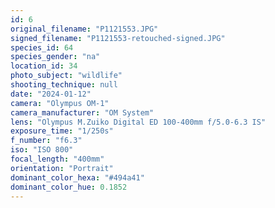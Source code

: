 ```yaml
---
id: 6
original_filename: "P1121553.JPG"
signed_filename: "P1121553-retouched-signed.JPG"
species_id: 64
species_gender: "na"
location_id: 34
photo_subject: "wildlife"
shooting_technique: null
date: "2024-01-12"
camera: "Olympus OM-1"
camera_manufacturer: "OM System"
lens: "Olympus M.Zuiko Digital ED 100-400mm f/5.0-6.3 IS"
exposure_time: "1/250s"
f_number: "f6.3"
iso: "ISO 800"
focal_length: "400mm"
orientation: "Portrait"
dominant_color_hexa: "#494a41"
dominant_color_hue: 0.1852
---
```

